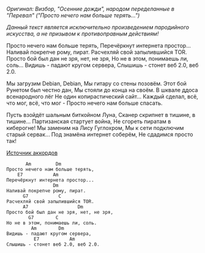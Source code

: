 *Оригинал: Визбор, "Осенние дожди", народом переделанные в "Перевал" ("Просто нечего нам больше терять...")*

*Данный текст является исключительно произведением пародийного искусства, а не призывом к противоправным действиям!*


Просто нечего нам больше терять,
Перечёркнут интернета простор...
Наливай покрепче рому, пират.
Расчехляй свой запылившийся TOR.
Просто бой был дан не зря, нет, не зря,
Но не в этом, понимаешь ли, соль...
Видишь - падают кругом сервера,
Слышишь - стонет веб 2.0, веб 2.0.

Мы загрузим Debian, Debian,
Мы гитару со стены позовём.
Этот бой Рунетом был честно дан,
Мы стояли до конца на своём.
В шквале ддоса всенародного лёг
Не один копирастический сайт...
Каждый сделал, всё, что мог, всё, что мог -
Просто нечего нам больше спасать.

Пусть взойдёт шальным биткойном Луна,
Сканер скрипнет в тишине, в тишине...
Партизанская стартует война,
Не сгореть пиратам в киберогне!
Мы заменим на Лису Гуглохром,
Мы к сети подключим старый сервак...
Под знамёна интернет соберём,
Не сдадимся просто так!



[Источник аккордов](http://muzland.ru/songs.html?auth=5&song=1)

```
       Am         Dm
Просто нечего нам больше терять,
    E7           Am
Перечёркнут интернета простор...
                 Dm
Наливай покрепче рому, пират.
      G7           C
Расчехляй свой запылившийся TOR.
      A7                  Dm
Просто бой был дан не зря, нет, не зря,
        G7        C
Но не в этом, понимаешь ли, соль.
         Am        Dm
Видишь - падают кругом сервера,
          E7           Am
Слышишь - стонет веб 2.0, веб 2.0.
```

